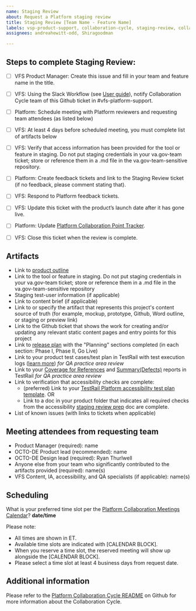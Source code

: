```yaml
---
name: Staging Review
about: Request a Platform staging review
title: Staging Review [Team Name - Feature Name]
labels: vsp-product-support, collaboration-cycle, staging-review, collab-cycle-review
assignees: andreahewitt-odd, Shiragoodman

---
```


## Steps to complete Staging Review: 

- [ ] VFS Product Manager: Create this issue and fill in your team and feature name in the title.
- [ ] VFS: Using the Slack Workflow (see [User guide](https://depo-platform-documentation.scrollhelp.site/support/Getting-help-from-the-Platform-in-Slack.1439138197.html)), notify Collaboration Cycle team of this Github ticket in #vfs-platform-support. 
- [ ] Platform: Schedule meeting with Platform reviewers and requesting team attendees (as listed below)
- [ ] VFS: At least 4 days before scheduled meeting, you must complete list of artifacts below
- [ ] VFS: Verify that access information has been provided for the tool or feature in staging. Do not put staging credentials in your va.gov-team ticket; store or reference them in a .md file in the va.gov-team-sensitive repository.
- [ ] Platform: Create feedback tickets and link to the Staging Review ticket (if no feedback, please comment stating that). 
- [ ] VFS: Respond to Platform feedback tickets.
- [ ] VFS: Update this ticket with the product’s launch date after it has gone live.
- [ ] Platform: Update [Platform Collaboration Point Tracker](https://docs.google.com/spreadsheets/d/1OgPyEvUlNF6EnaYMFAXJkV6FKOvZnlPnbOQ2fAJ7W7A/edit#gid=266151061).
- [ ] VFS: Close this ticket when the review is complete.


## Artifacts
- Link to [product outline](https://github.com/department-of-veterans-affairs/va.gov-team/blob/master/platform/product-management/product-outline-template.md)
- Link to the tool or feature in staging. Do not put staging credentials in your va.gov-team ticket; store or reference them in a .md file in the va.gov-team-sensitive repository
-  Staging test-user information (if applicable)
-  Link to content brief (if applicable)
-  Link to or specify the artifact that represents this project's content source of truth (for example, mockup, prototype, Github, Word outline, or staging or preview link) 
-  Link to the Github ticket that shows the work for creating and/or updating any relevant static content pages and entry points for this project
- Link to [release plan](https://github.com/department-of-veterans-affairs/va.gov-team/blob/master/platform/product-management/release-plan-template.md) with the "Planning" sections completed (in each section: Phase I, Phase II, Go Live)
- Link to your product test cases/test plan in TestRail with test execution logs ([learn more](https://github.com/department-of-veterans-affairs/va.gov-team/blob/master/platform/quality-assurance/qa-artifacts.md#test-plan)) _for QA practice area review_
- Link to your [Coverage for References](https://dsvavsp.testrail.io/index.php?/reports/view/12) and [Summary(Defects)](https://dsvavsp.testrail.io/index.php?/reports/view/14) reports in TestRail _for QA practice area review_
- Link to verification that accessibility checks are complete:
  - (preferred) Link to your [TestRail Platform accessibility test plan template](https://dsvavsp.testrail.io/index.php?/suites/view/14&group_by=cases:section_id&group_order=asc).
OR
  - Link to a doc in your product folder that indicates all required checks from the accessibility [staging review prep](https://github.com/department-of-veterans-affairs/va.gov-team/blob/master/platform/accessibility/guidance/staging-review-processes.md) doc are complete.
- List of known issues (with links to tickets when applicable)

## Meeting attendees from requesting team
- Product Manager (required): name
- OCTO-DE Product lead (recommended): name
- OCTO-DE Design lead (required): Ryan Thurlwell
- Anyone else from your team who significantly contributed to the artifacts provided (required): name(s)
- VFS Content, IA, accessibility, and QA specialists (if applicable): name(s)

## Scheduling
What is your preferred time slot per the [Platform Collaboration Meetings Calendar](https://calendar.google.com/calendar/u/0/embed?src=adhocteam.us_4dn3o77gcm5e3vbiedlha96tc0@group.calendar.google.com&ctz=America/New_York)? **date/time**
 
Please note:
- All times are shown in ET. 
- Available time slots are indicated with [CALENDAR BLOCK]. 
- When you reserve a time slot, the reserved meeting will show up alongside the [CALENDAR BLOCK]. 
- Please select a time slot at least 4 business days from request date.

## Additional information
Please refer to the [Platform Collaboration Cycle README](https://github.com/department-of-veterans-affairs/va.gov-team/blob/master/platform/working-with-vsp/vsp-collaboration-cycle/README.md) on Github for more information about the Collaboration Cycle.
